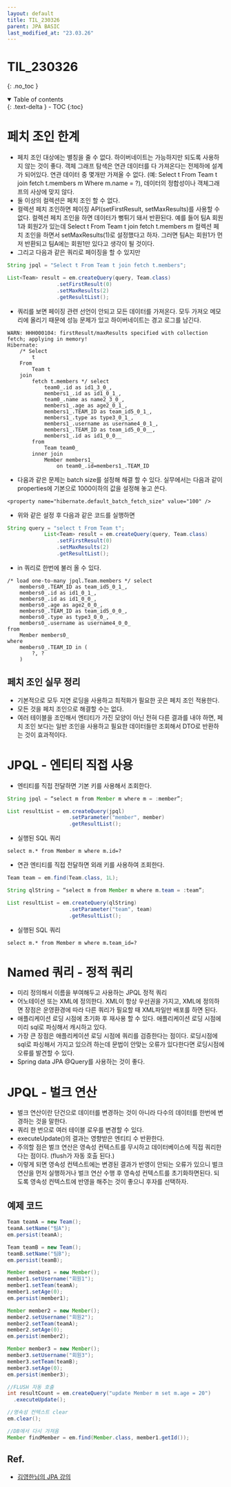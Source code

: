 ```yaml
---
layout: default
title: TIL_230326
parent: JPA BASIC
last_modified_at: "23.03.26"
---
```


# TIL_230326
{: .no_toc }

<details open markdown="block">
  <summary>
    Table of contents
  </summary>
  {: .text-delta }
- TOC
{:toc}
</details>

# 페치 조인 한계
- 페치 조인 대상에는 별칭을 줄 수 없다. 하이버네이트는 가능하지만 되도록 사용하지 않는 것이 좋다. 객체 그래프 탐색은 연관 데이터를 다 가져온다는 전제하에 설계가 되어있다. 연관 데이터 중 몇개만 가져올 수 없다. (예: Select t From Team t join fetch t.members m Where m.name = ?), 데이터의 정합성이나 객체그래프의 사상에 맞지 않다.
- 둘 이상의 컬렉션은 페치 조인 할 수 없다.
- 컬렉션 페치 조인하면 페이징 API(setFirstResult, setMaxResults)를 사용할 수 없다. 컬렉션 페치 조인을 하면 데이터가 뻥튀기 돼서 반환된다. 예를 들어 팀A 회원1과 회원2가 있는데 Select t From Team t join fetch t.members m 컬렉션 페치 조인을 하면서 setMaxResults(1)로 설정했다고 하자. 그러면 팀A는 회원1가 먼저 반환되고 팀A에는 회원1만 있다고 생각이 될 것이다.
- 그리고 다음과 같은 쿼리로 페이징을 할 수 있지만

```java
String jpql = "Select t From Team t join fetch t.members";

List<Team> result = em.createQuery(query, Team.class)
				.setFirstResult(0)
				.setMaxResults(2)
				.getResultList(); 
```
- 쿼리를 보면 페이징 관련 선언이 안되고 모든 데이터를 가져온다. 모두 가져오 메모리에 올리기 때문에 성능 문제가 있고 하이버네이트는 경고 로그를 남긴다.

```text
WARN: HHH000104: firstResult/maxResults specified with collection fetch; applying in memory!
Hibernate: 
    /* Select
        t 
    From
        Team t 
    join
        fetch t.members */ select
            team0_.id as id1_3_0_,
            members1_.id as id1_0_1_,
            team0_.name as name2_3_0_,
            members1_.age as age2_0_1_,
            members1_.TEAM_ID as team_id5_0_1_,
            members1_.type as type3_0_1_,
            members1_.username as username4_0_1_,
            members1_.TEAM_ID as team_id5_0_0__,
            members1_.id as id1_0_0__ 
        from
            Team team0_ 
        inner join
            Member members1_ 
                on team0_.id=members1_.TEAM_ID
```

- 다음과 같은 문제는 batch size를 설정해 해결 할 수 있다. 실무에서는 다음과 같이 properties에 기본으로 1000이하의 값을 설정해 놓고 쓴다.

```text
<property name="hibernate.default_batch_fetch_size" value="100" />
```

- 위와 같은 설정 후 다음과 같은 코드를 실행하면 

```java
String query = "select t From Team t";
			List<Team> result = em.createQuery(query, Team.class)
				.setFirstResult(0)
				.setMaxResults(2)
				.getResultList();
```

- in 쿼리로 한번에 불러 올 수 있다.

```text
/* load one-to-many jpql.Team.members */ select
    members0_.TEAM_ID as team_id5_0_1_,
    members0_.id as id1_0_1_,
    members0_.id as id1_0_0_,
    members0_.age as age2_0_0_,
    members0_.TEAM_ID as team_id5_0_0_,
    members0_.type as type3_0_0_,
    members0_.username as username4_0_0_ 
from
    Member members0_ 
where
    members0_.TEAM_ID in (
        ?, ?
    )
```

## 페치 조인 실무 정리
- 기본적으로 모두 지연 로딩을 사용하고 최적화가 필요한 곳은 페치 조인 적용한다.
- 모든 것을 페치 조인으로 해결할 수는 없다. 
- 여러 테이블을 조인해서 엔티티가 가진 모양이 아닌 전혀 다른 결과를 내야 하면, 페치 조인 보다는 일반 조인을 사용하고 필요한 데이터들만 조회해서 DTO로 반환하는 것이 효과적이다.

# JPQL - 엔티티 직접 사용
- 엔티티를 직접 전달하면 기본 키를 사용해서 조회한다.

```java
String jpql = “select m from Member m where m = :member”; 

List resultList = em.createQuery(jpql)
                    .setParameter("member", member) 
                    .getResultList();
```

- 실행된 SQL 쿼리

```text
select m.* from Member m where m.id=?
```

- 연관 엔티티를 직접 전달하면 외래 키를 사용하여 조회한다.

```java
Team team = em.find(Team.class, 1L);

String qlString = “select m from Member m where m.team = :team”; 

List resultList = em.createQuery(qlString)
                    .setParameter("team", team) 
                    .getResultList();
```

- 실행된 SQL 쿼리

```text
select m.* from Member m where m.team_id=?
```

# Named 쿼리 - 정적 쿼리
- 미리 정의해서 이름을 부여해두고 사용하는 JPQL 정적 쿼리
- 어노테이션 또는 XML에 정의한다. XML이 항상 우선권을 가지고, XML에 정의하면 장점은 운영환경에 따라 다른 쿼리가 필요할 때 XML파일만 배포를 하면 된다.
- 애플리케이션 로딩 시점에 초기화 후 재사용 할 수 있다. 애플리케이션 로딩 시점에 미리 sql로 파싱해서 캐시하고 있다.
- 가장 큰 장점은 애플리케이션 로딩 시점에 쿼리를 검증한다는 점이다. 로딩시점에 sql로 파싱해서 가지고 있으려 하는데 문법이 안맞는 오류가 있다한다면 로딩시점에 오류를 발견할 수 있다.
- Spring data JPA @Query를 사용하는 것이 좋다.

# JPQL - 벌크 연산
- 벌크 연산이란 단건으로 데이터를 변경하는 것이 아니라 다수의 데이터를 한번에 변경하는 것을 말한다.
- 쿼리 한 번으로 여러 테이블 로우를 변경할 수 있다. 
- executeUpdate()의 결과는 영향받은 엔티티 수 반환한다.
- 주의할 점은 벌크 연산은 영속성 컨텍스트를 무시하고 데이터베이스에 직접 쿼리한다는 점이다. (flush가 자동 호출 된다.)
- 이렇게 되면 영속성 컨텍스트에는 변경된 결과가 반영이 안되는 오류가 있으니 벌크 연산을 먼저 실행하거나 벌크 연산 수행 후 영속성 컨텍스트를 초기화하면된다. 되도록 영속성 컨텍스트에 반영을 해주는 것이 좋으니 후자를 선택하자.

## 예제 코드

```java
Team teamA = new Team();
teamA.setName("팀A");
em.persist(teamA);

Team teamB = new Team();
teamB.setName("팀B");
em.persist(teamB);

Member member1 = new Member();
member1.setUsername("회원1");
member1.setTeam(teamA);
member1.setAge(0);
em.persist(member1);

Member member2 = new Member();
member2.setUsername("회원2");
member2.setTeam(teamA);
member2.setAge(0);
em.persist(member2);

Member member3 = new Member();
member3.setUsername("회원3");
member3.setTeam(teamB);
member3.setAge(0);
em.persist(member3);

//FLUSH 자동 호출
int resultCount = em.createQuery("update Member m set m.age = 20")
  .executeUpdate();

//영속성 컨텍스트 clear
em.clear();

//DB에서 다시 가져옴
Member findMember = em.find(Member.class, member1.getId());
```

## Ref.
- <a href="https://www.inflearn.com/course/ORM-JPA-Basic/dashboard">김영한님의 JPA 강의</a>
